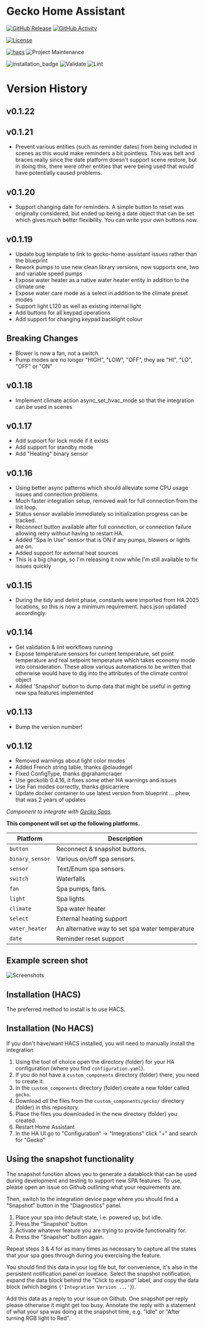 # Gecko Home Assistant


[![GitHub Release][releases-shield]][releases]
[![GitHub Activity][commits-shield]][commits]

[![License][license-shield]](LICENSE)

[![hacs][hacsbadge]][hacs]
![Project Maintenance][maintenance-shield]

![installation_badge](https://img.shields.io/badge/dynamic/json?color=41BDF5&logo=home-assistant&label=integration%20usage&suffix=%20installs&cacheSeconds=15600&url=https://analytics.home-assistant.io/custom_integrations.json&query=$.gecko.total)
![Validate](https://github.com/gazoodle/gecko-home-assistant/actions/workflows/validate.yml/badge.svg)
![Lint](https://github.com/gazoodle/gecko-home-assistant/actions/workflows/lint.yml/badge.svg)


# Version History

## v0.1.22

## v0.1.21
 - Prevent various entities (such as reminder dates) from being included in scenes as this would make
   reminders a bit pointless. This was belt and braces really since the date platform doesn't support
   scene restore, but in doing this, there were other entities that were being used that would have
   potentially caused problems.

## v0.1.20
 - Support changing date for reminders. A simple button to reset was originally considered, but
   ended up being a date object that can be set which gives much better flexibility. You can
   write your own buttons now.

## v0.1.19
 - Update bug template to link to gecko-home-assistant issues rather than the blueprint
 - Rework pumps to use new clean library versions, now supports one, two and variable speed pumps
 - Expose water heater as a native water heater entity in addition to the climate one
 - Expose water care mode as a select in addition to the climate preset modes
 - Support light L120 as well as existing internal light
 - Add buttons for all keypad operations
 - Add support for changing keypad backlight colour

## Breaking Changes
 - Blower is now a fan, not a switch
 - Pump modes are no longer "HIGH", "LOW", "OFF", they are "HI", "LO", "OFF" or "ON"

## v0.1.18
 - Implement climate action async_set_hvac_mode so that the integration can be used in scenes

## v0.1.17
 - Add supoort for lock mode if it exists
 - Add support for standby mode
 - Add "Heating" binary sensor

## v0.1.16
 - Using better async patterns which should alleviate some CPU usage issues and connection problems.
 - Much faster integration setup, removed wait for full connection from the init loop.
 - Status sensor available immediately so initialization progress can be tracked.
 - Reconnect button available after full connection, or connection failure allowing retry without
   having to restart HA.
 - Added "Spa In Use" sensor that is ON if any pumps, blowers or lights are on.
 - Added support for external heat sources
 - This is a big change, so I'm releasing it now while I'm still available to fix issues quickly

## v0.1.15
 - During the tidy and delint phase, constants were imported from HA 2025 locations, so this
   is now a minimum requirement. hacs.json updated accordingly.

## v0.1.14
- Get validation & lint workflows running
- Expose temperature sensors for current temperature, set point temperature and real setpoint
  temperature which takes economy mode into consideration. These allow various automations to
  be written that otherwise would have to dig into the attributes of the climate control object
- Added 'Snapshot' button to dump data that might be useful in getting new spa features implemented

## v0.1.13
- Bump the version number!

## v0.1.12
- Removed warnings about light color modes
- Added French string table, thanks @claudegel
- Fixed ConfigType, thanks @grahamcraqer
- Use geckolib 0.4.16, it fixes some other HA warnings and issues
- Use Fan modes correctly, thanks @sicarriere
- Update docker container to use latest version from blueprint ... phew, that was 2 years of updates

_Component to integrate with [Gecko Spas](https://geckoalliance.com)._

**This component will set up the following platforms.**

Platform | Description
-- | --
`button` | Reconnect & snapshot buttons.
`binary_sensor` | Various on/off spa sensors.
`sensor` | Text/Enum spa sensors.
`switch` | Waterfalls
`fan` | Spa pumps, fans.
`light`  | Spa lights
`climate` | Spa water heater
`select` | External heating support
`water_heater` | An alternative way to set spa water temperature
`date` | Reminder reset support

## Example screen shot

![Screenshots][screenshotimg]

## Installation (HACS)

The preferred method to install is to use HACS.

## Installation (No HACS)

If you don't have/want HACS installed, you will need to manually install the integration

1. Using the tool of choice open the directory (folder) for your HA configuration (where you find `configuration.yaml`).
2. If you do not have a `custom_components` directory (folder) there, you need to create it.
3. In the `custom_components` directory (folder) create a new folder called `gecko`.
4. Download _all_ the files from the `custom_components/gecko/` directory (folder) in this repository.
5. Place the files you downloaded in the new directory (folder) you created.
6. Restart Home Assistant
7. In the HA UI go to "Configuration" -> "Integrations" click "+" and search for "Gecko"

## Using the snapshot functionality

The snapshot function allows you to generate a datablock that can be used during development and testing
to support new SPA features. To use, please open an issue on Github outlining what your requirements are.

Then, switch to the integration device page where you should find a "Snapshot" button in the "Diagnostics"
panel.

1. Place your spa into default state, i.e. powered up, but idle.
2. Press the "Snapshot" button
3. Activate whatever feature you are trying to provide functionality for.
4. Press the "Snapshot" button again.

Repeat steps 3 & 4 for as many times as necessary to capture all the states that your spa goes through
during you exercising the feature.

You should find this data in your log file but, for convenience, it's also in the persistent notification
panel on lovelace. Select the snapshot notification, expand the data block behind the "Click to expand"
label, and copy the data block (which begins ```{'Integration Version ...'```}).

Add this data as a reply to your issue on Github. One snapshot per reply please otherwise it might get
too busy. Annotate the reply with a statement of what your spa was doing at the snapshot time, e.g.
"Idle" or "After turning RGB light to Red".

[gecko-ha]: https://github.com/gazoodle/gecko-home-assistant
[commits-shield]: https://img.shields.io/github/commit-activity/y/gazoodle/gecko-home-assistant.svg?style=for-the-badge
[commits]: https://github.com/gazoodle/gecko-home-assistant/commits/master
[hacs]: https://github.com/hacs/integration
[hacsbadge]: https://img.shields.io/badge/HACS-Custom-orange.svg?style=for-the-badge
[screenshotimg]: screenshot.png
[forum-shield]: https://img.shields.io/badge/community-forum-brightgreen.svg?style=for-the-badge
[forum]: https://community.home-assistant.io/
[license-shield]: https://img.shields.io/github/license/gazoodle/gecko-home-assistant.svg?style=for-the-badge
[maintenance-shield]: https://img.shields.io/badge/maintainer-https://github.com/gazoodle-blue.svg?style=for-the-badge
[releases-shield]: https://img.shields.io/github/release/gazoodle/gecko-home-assistant.svg?style=for-the-badge
[releases]: https://github.com/gazoodle/gecko-home-assistant/releases